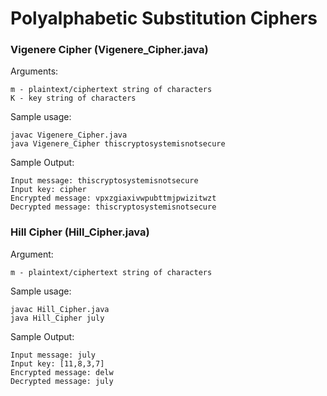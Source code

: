 # Polyalphabetic Substitution Ciphers

### Vigenere Cipher (Vigenere_Cipher.java)
Arguments: 
```
m - plaintext/ciphertext string of characters
K - key string of characters
```

Sample usage:
```
javac Vigenere_Cipher.java
java Vigenere_Cipher thiscryptosystemisnotsecure 
```

Sample Output:
```
Input message: thiscryptosystemisnotsecure
Input key: cipher
Encrypted message: vpxzgiaxivwpubttmjpwizitwzt
Decrypted message: thiscryptosystemisnotsecure
```

### Hill Cipher (Hill_Cipher.java)
Argument: 
```
m - plaintext/ciphertext string of characters
```

Sample usage:
```
javac Hill_Cipher.java
java Hill_Cipher july 
```

Sample Output:
```
Input message: july
Input key: [11,8,3,7]
Encrypted message: delw
Decrypted message: july
```
